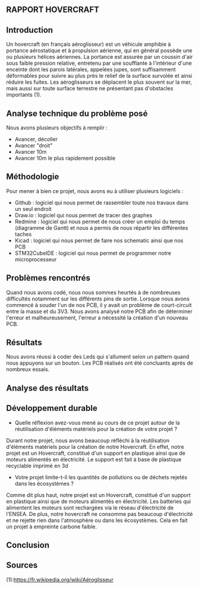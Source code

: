 ## RAPPORT HOVERCRAFT

## Introduction

Un hovercraft (en français aéroglisseur) est un véhicule amphibie à portance aérostatique et à propulsion aérienne, qui en général possède une ou plusieurs hélices aériennes.
La portance est assurée par un coussin d'air sous faible pression relative, entretenu par une soufflante à l'intérieur d'une enceinte dont les parois latérales, appelées jupes, sont suffisamment déformables pour suivre au plus près le relief de la surface survolée et ainsi réduire les fuites. Les aéroglisseurs se déplacent le plus souvent sur la mer, mais aussi sur toute surface terrestre ne présentant pas d'obstacles importants (1).


## Analyse technique du problème posé

Nous avons plusieurs objectifs à remplir : 
* Avancer, décoller
* Avancer "droit"
* Avancer 10m
* Avancer 10m le plus rapidement possible

## Méthodologie

Pour mener à bien ce projet, nous avons eu à utiliser plusieurs logiciels : 
* Github : logiciel qui nous permet de rassembler toute nos travaux dans un seul endroit
* Draw.io : logiciel qui nous permet de tracer des graphes
* Redmine : logiciel qui nous permet de nous créer un emploi du temps (diagramme de Gantt) et nous a permis de nous répartir les différentes taches
* Kicad : logiciel qui nous permet de faire nos schematic ainsi que nos PCB
* STM32CubeIDE : logiciel qui nous permet de programmer notre microprocesseur

## Problèmes rencontrés

Quand nous avons codé, nous nous sommes heurtés à de nombreuses difficultés notamment sur les différents pins de sortie.
Lorsque nous avons commencé à souder l'un de nos PCB, il y avait un problème de court-circuit entre la masse et du 3V3. Nous avons analysé notre PCB afin de déterminer l'erreur et malheureusement, l'erreur a nécessité la création d'un nouveau PCB.

## Résultats

Nous avons réussi à coder des Leds qui s'allument selon un pattern quand nous appuyons sur un bouton. 
Les PCB réalisés ont été concluants après de nombreux essais.

## Analyse des résultats

## Développement durable

- Quelle réflexion avez-vous mené au cours de ce projet autour de la réutilisation d'éléments matériels pour la création de votre projet ?

Durant notre projet, nous avons beaucoup réfléchi à la réutilisation d'éléments matériels pour la création de notre Hovercraft. En effet, notre projet est un Hovercraft, constitué d'un support en plastique ainsi que de moteurs alimentés en électricité. Le support est fait à base de plastique recyclable imprimé en 3d

- Votre projet limite-t-il les quantités de pollutions ou de déchets rejetés dans les écosystèmes ?

Comme dit plus haut, notre projet est un Hovercraft, constitué d'un support en plastique ainsi que de moteurs alimentés en électricité. Les batteries qui alimentent les moteurs sont rechargées via le réseau d'électricité de l'ENSEA. De plus, notre hovercraft ne consomme pas beaucoup d'électricité et ne rejette rien dans l'atmosphère ou dans les écosystèmes. Cela en fait un projet à empreinte carbone faible.

## Conclusion

## Sources

(1):https://fr.wikipedia.org/wiki/Aéroglisseur
